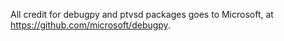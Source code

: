 All credit for debugpy and ptvsd packages goes to Microsoft, at https://github.com/microsoft/debugpy.
